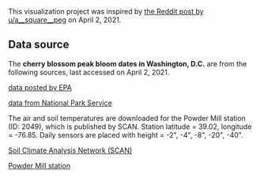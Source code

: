 This visualization project was inspired by [the Reddit post by u/a__square__peg](https://www.reddit.com/r/dataisbeautiful/comments/miihce/oc_explaining_peak_cherry_blossom_with_warming/) on April 2, 2021. 

## Data source

The __cherry blossom peak bloom dates in Washington, D.C.__ are from the following sources, last accessed on April 2, 2021.

[data posted by EPA](https://www.epa.gov/climate-indicators/cherry-blossoms#tab-4)

[data from National Park Service](https://www.nps.gov/subjects/cherryblossom/bloom-watch.htm)

The air and soil temperatures are downloaded for the Powder Mill station (ID: 2049), which is published by SCAN. Station latitude = 39.02, longitude = -76.85. Daily sensors are placed with height = -2", -4", -8", -20", -40".

[Soil Climate Analysis Network (SCAN)](https://www.wcc.nrcs.usda.gov/scan/)

[Powder Mill station](https://wcc.sc.egov.usda.gov/nwcc/site?sitenum=2049)

